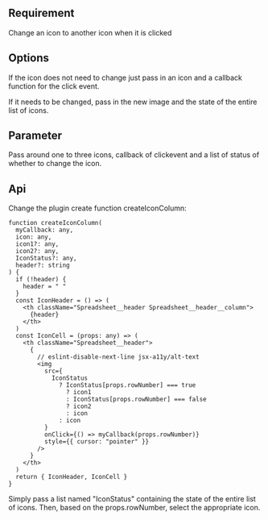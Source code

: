 ## Requirement

Change an icon to another icon when it is clicked

## Options

If the icon does not need to change just pass in an icon and a callback
function for the click event.

If it needs to be changed, pass in the new image and the state of the entire
list of icons.

## Parameter

Pass around one to three icons, callback of clickevent and a list of status of
whether to change the icon.

## Api

Change the plugin create function createIconColumn:

    
    
    function createIconColumn(
      myCallback: any,
      icon: any,
      icon1?: any,
      icon2?: any,
      IconStatus?: any,
      header?: string
    ) {
      if (!header) {
        header = " "
      }
      const IconHeader = () => (
        <th className="Spreadsheet__header Spreadsheet__header__column">
          {header}
        </th>
      )
      const IconCell = (props: any) => (
        <th className="Spreadsheet__header">
          {
            // eslint-disable-next-line jsx-a11y/alt-text
            <img
              src={
                IconStatus
                  ? IconStatus[props.rowNumber] === true
                    ? icon1
                    : IconStatus[props.rowNumber] === false
                    ? icon2
                    : icon
                  : icon
              }
              onClick={() => myCallback(props.rowNumber)}
              style={{ cursor: "pointer" }}
            />
          }
        </th>
      )
      return { IconHeader, IconCell }
    }
    

Simply pass a list named "IconStatus" containing the state of the entire list
of icons. Then, based on the props.rowNumber, select the appropriate icon.

